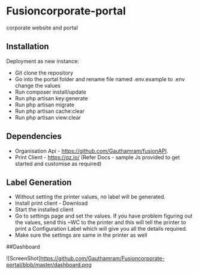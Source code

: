 # Fusioncorporate-portal
corporate website and portal

## Installation
Deployment as new instance:

- Git clone the repository 
- Go into the portal folder and rename  file named .env.example to .env change the values 
- Run composer install/update
- Run php artisan key:generate
- Run php artisan migrate
- Run  php artisan cache:clear
- Run  php artisan view:clear

## Dependencies
- Organisation Api - https://github.com/Gauthamram/fusionAPI.
- Print Client - https://qz.io/ (Refer Docs - sample Js provided to get started and customise as required)

## Label Generation
- Without setting the printer values, no label will be generated.
- Install print client - Download
- Start the installed client
- Go to settings page and set the values. If you have problem figuring out the values, send this ~WC to the printer and this will tell the printer to print a Configuration Label which will give you all the details required.
- Make sure the settings are same in the printer as well

##Dashboard

![ScreenShot]https://github.com/Gauthamram/Fusioncorporate-portal/blob/master/dashboard.png
